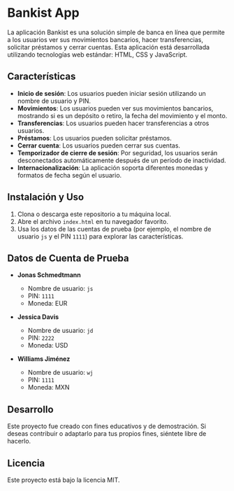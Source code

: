 # Bankist App

La aplicación Bankist es una solución simple de banca en línea que permite a los usuarios ver sus movimientos bancarios, hacer transferencias, solicitar préstamos y cerrar cuentas. Esta aplicación está desarrollada utilizando tecnologías web estándar: HTML, CSS y JavaScript.

## Características

- **Inicio de sesión**: Los usuarios pueden iniciar sesión utilizando un nombre de usuario y PIN.
- **Movimientos**: Los usuarios pueden ver sus movimientos bancarios, mostrando si es un depósito o retiro, la fecha del movimiento y el monto.
- **Transferencias**: Los usuarios pueden hacer transferencias a otros usuarios.
- **Préstamos**: Los usuarios pueden solicitar préstamos.
- **Cerrar cuenta**: Los usuarios pueden cerrar sus cuentas.
- **Temporizador de cierre de sesión**: Por seguridad, los usuarios serán desconectados automáticamente después de un período de inactividad.
- **Internacionalización**: La aplicación soporta diferentes monedas y formatos de fecha según el usuario.

## Instalación y Uso

1. Clona o descarga este repositorio a tu máquina local.
2. Abre el archivo `index.html` en tu navegador favorito.
3. Usa los datos de las cuentas de prueba (por ejemplo, el nombre de usuario `js` y el PIN `1111`) para explorar las características.

## Datos de Cuenta de Prueba

- **Jonas Schmedtmann**
  - Nombre de usuario: `js`
  - PIN: `1111`
  - Moneda: EUR
  
- **Jessica Davis**
  - Nombre de usuario: `jd`
  - PIN: `2222`
  - Moneda: USD
  
- **Williams Jiménez**
  - Nombre de usuario: `wj`
  - PIN: `1111`
  - Moneda: MXN

## Desarrollo

Este proyecto fue creado con fines educativos y de demostración. Si deseas contribuir o adaptarlo para tus propios fines, siéntete libre de hacerlo.

## Licencia

Este proyecto está bajo la licencia MIT.
